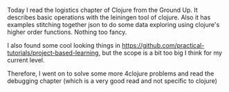 Today I read the logistics chapter of Clojure from the Ground Up. It describes basic operations with the leiningen tool of clojure. Also it has examples stitching together json to do some data exploring using clojure's higher order functions. 
Nothing too fancy. 

I also found some cool looking things in https://github.com/practical-tutorials/project-based-learning, but the scope is a bit too big I think for my current level.

Therefore, I went on to solve some more 4clojure problems and read the debugging chapter (which is a very good read and not specific to clojure)
